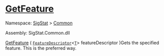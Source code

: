 # [GetFeature](./Signature-100663437.md)

Namespace: [SigStat]() > [Common](./../README.md)

Assembly: SigStat.Common.dll

[GetFeature](./Signature-100663437.md) ( [`FeatureDescriptor`](./../FeatureDescriptor-1.md)\<[`T`](./Signature-100663437.md)> featureDescriptor )Gets the specified feature. This is the preferred way.
